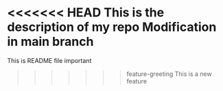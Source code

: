 <<<<<<< HEAD
This is the description of my repo
Modification in main branch
=======
This is README file important
>>>>>>> feature-greeting
 This is a new feature

